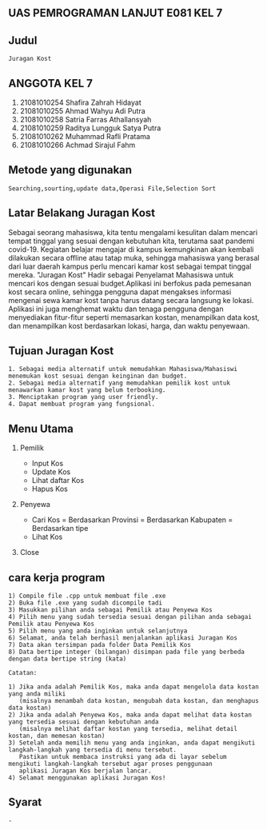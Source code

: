 ## UAS PEMROGRAMAN LANJUT E081 KEL 7

## Judul
```
Juragan Kost
```
## ANGGOTA KEL 7
1. 21081010254 Shafira Zahrah Hidayat
2. 21081010255 Ahmad Wahyu Adi Putra
3. 21081010258 Satria Farras Athallansyah
4. 21081010259 Raditya Lungguk Satya Putra
5. 21081010262 Muhammad Rafli Pratama
6. 21081010266 Achmad Sirajul Fahm

## Metode yang digunakan
```
Searching,sourting,update data,Operasi File,Selection Sort
```
## Latar Belakang Juragan Kost
Sebagai seorang mahasiswa, kita tentu mengalami kesulitan dalam mencari tempat tinggal yang sesuai dengan kebutuhan kita, 
terutama saat pandemi covid-19. Kegiatan belajar mengajar di kampus kemungkinan akan kembali dilakukan secara offline atau tatap muka, 
sehingga mahasiswa yang berasal dari luar daerah kampus perlu mencari kamar kost sebagai tempat tinggal mereka.
"Juragan Kost" Hadir sebagai Penyelamat Mahasiswa untuk mencari kos dengan sesuai budget.Aplikasi ini berfokus pada pemesanan kost secara online, 
sehingga pengguna dapat mengakses informasi mengenai sewa kamar kost tanpa harus datang secara langsung ke lokasi. 
Aplikasi ini juga menghemat waktu dan tenaga pengguna dengan menyediakan fitur-fitur seperti memasarkan kostan, menampilkan data kost,
dan menampilkan kost berdasarkan lokasi, harga, dan waktu penyewaan.

## Tujuan Juragan Kost
```
1. Sebagai media alternatif untuk memudahkan Mahasiswa/Mahasiswi menemukan kost sesuai dengan keinginan dan budget.
2. Sebagai media alternatif yang memudahkan pemilik kost untuk menawarkan kamar kost yang belum terbooking.
3. Menciptakan program yang user friendly.
4. Dapat membuat program yang fungsional.
```
## Menu Utama
1. Pemilik
     - Input Kos
     - Update Kos
     - Lihat daftar Kos
     - Hapus Kos

2. Penyewa
     - Cari Kos
        = Berdasarkan Provinsi
        = Berdasarkan Kabupaten
        = Berdasarkan tipe
     - Lihat Kos

3. Close

## cara kerja program
```
1) Compile file .cpp untuk membuat file .exe
2) Buka file .exe yang sudah dicompile tadi
3) Masukkan pilihan anda sebagai Pemilik atau Penyewa Kos
4) Pilih menu yang sudah tersedia sesuai dengan pilihan anda sebagai Pemilik atau Penyewa Kos
5) Pilih menu yang anda inginkan untuk selanjutnya
6) Selamat, anda telah berhasil menjalankan aplikasi Juragan Kos
7) Data akan tersimpan pada folder Data Pemilik Kos
8) Data bertipe integer (bilangan) disimpan pada file yang berbeda dengan data bertipe string (kata)

Catatan:

1) Jika anda adalah Pemilik Kos, maka anda dapat mengelola data kostan yang anda miliki 
   (misalnya menambah data kostan, mengubah data kostan, dan menghapus data kostan)
2) Jika anda adalah Penyewa Kos, maka anda dapat melihat data kostan yang tersedia sesuai dengan kebutuhan anda 
   (misalnya melihat daftar kostan yang tersedia, melihat detail kostan, dan memesan kostan)
3) Setelah anda memilih menu yang anda inginkan, anda dapat mengikuti langkah-langkah yang tersedia di menu tersebut. 
   Pastikan untuk membaca instruksi yang ada di layar sebelum mengikuti langkah-langkah tersebut agar proses penggunaan 
   aplikasi Juragan Kos berjalan lancar.
4) Selamat menggunakan aplikasi Juragan Kos!
```

## Syarat
```
-
```

